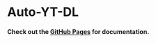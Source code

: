 # Auto-YT-DL

#### Check out the [GitHub Pages](https://runesrepohub.github.io/RPH-Docs/) for documentation.
